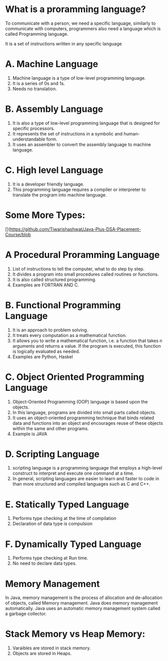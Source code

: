 # What is a proramming language?

To communicate with a person, we need a specific language, similarly to communicate with computers, programmers also need a language which is called Programming language.

It is a set of instructions written in any specific language

# A. Machine Language

1. Machine language is a type of low-level programming language.
2. It is a series of 0s and 1s.
3. Needs no translation.

# B. Assembly Language

1. It is also a type of low-level programming language that is designed for specific processors.
2. It represents the set of instructions in a symbolic and human-understandable form.
3. It uses an assembler to convert the assembly language to machine language.

# C. High level Language

1. It is a developer friendly language.
2. This programming language requires a compiler or interpreter to translate the program into machine language.

# Some More Types:

[](https://github.com/Tiwarishashwat/Java-Plus-DSA-Placement-Course/blob

# A Procedural Proramming Language

1. List of instructions to tell the computer, what to do step by step.
2. It divides a program into small procedures called routines or functions.
3. It is also called structured programming.
4. Examples are FORTRAN AND C.

# B. Functional Programming Language

1. It is an approach to problem solving.
2. It treats every computation as a mathematical function.
3. It allows you to write a mathematical function, i.e. a function that takes n arguments and returns a value. If the program is executed, this function is logically evaluated as needed.
4. Examples are Python, Haskel

# C. Object Oriented Programming Language

1. Object-Oriented Programming (OOP) language is based upon the objects.
2. In this language, programs are divided into small parts called objects.
3. It uses an object-oriented programming technique that binds related data and functions into an object and encourages reuse of these objects within the same and other programs.
4. Example is JAVA

# D. Scripting Language

1. scripting language is a programming language that employs a high-level construct to interpret and execute one command at a time.
2. In general, scripting languages are easier to learn and faster to code in than more structured and compiled languages such as C and C++.

# E. Statically Typed Language

1. Performs type checking at the time of compilation
2. Declaration of data type is compulsion

# F. Dynamically Typed Language

1. Performs type checking at Run time.
2. No need to declare data types.

# Memory Management

In Java, memory management is the process of allocation and de-allocation of objects, called Memory management. Java does memory management automatically. Java uses an automatic memory management system called a garbage collector.

# Stack Memory vs Heap Memory:

1. Varaibles are stored in stack memory.
2. Objects are stored in Heaps.
